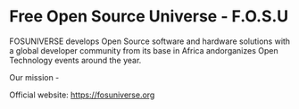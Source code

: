 # Free Open Source Universe - F.O.S.U

FOSUNIVERSE develops Open Source software and hardware solutions with a global developer community from its base in Africa andorganizes Open Technology events around the year. 

Our mission - 


Official website: https://fosuniverse.org
